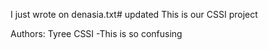 I just wrote on denasia.txt# updated
This is our CSSI project

Authors:
Tyree CSSI -This is so confusing
